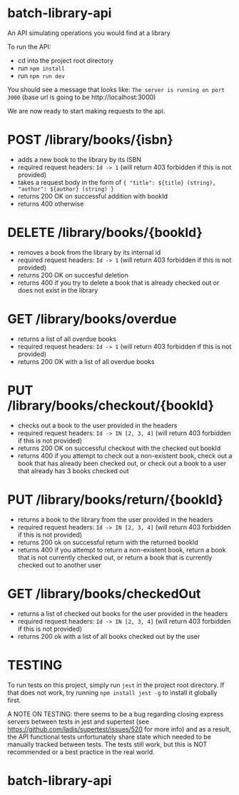 # batch-library-api

An API simulating operations you would find at a library

To run the API:
- cd into the project root directory
- run `npm install`
- run `npm run dev`

You should see a message that looks like: `The server is running on port 3000` (base url is going to be http://localhost:3000)

We are now ready to start making requests to the api.

# POST /library/books/{isbn}
- adds a new book to the library by its ISBN
- required request headers: `Id -> 1` (will return 403 forbidden if this is not provided)
- takes a request body in the form of `{ "title": ${title} (string), "author": ${author} (string) }`
- returns 200 OK on successful addition with bookId
- returns 400 otherwise

# DELETE /library/books/{bookId}
- removes a book from the library by its internal id
- required request headers: `Id -> 1` (will return 403 forbidden if this is not provided)
- returns 200 OK on succesful deletion
- returns 400 if you try to delete a book that is already checked out or does not exist in the library

# GET /library/books/overdue
- returns a list of all overdue books
- required request headers: `Id -> 1` (will return 403 forbidden if this is not provided)
- returns 200 OK with a list of all overdue books

# PUT /library/books/checkout/{bookId}
- checks out a book to the user provided in the headers
- required request headers: `Id -> IN [2, 3, 4]` (will return 403 forbidden if this is not provided)
- returns 200 OK on successful checkout with the checked out bookId
- returns 400 if you attempt to check out a non-existent book, check out a book that has already been checked out, or check out a book to a user that already has 3 books checked out

# PUT /library/books/return/{bookId}
- returns a book to the library from the user provided in the headers
- required request headers: `Id -> IN [2, 3, 4]` (will return 403 forbidden if this is not provided)
- returns 200 ok on successful return with the returned bookId
- returns 400 if you attempt to return a non-existent book, return a book that is not currently checked out, or return a book that is currently checked out to another user

# GET /library/books/checkedOut
- returns a list of checked out books for the user provided in the headers
- required request headers: `Id -> IN [2, 3, 4]` (will return 403 forbidden if this is not provided)
- returns 200 ok with a list of all books checked out by the user

# TESTING
To run tests on this project, simply run `jest` in the project root directory. If that does not work, try running `npm install jest -g` to install it globally first. 

A NOTE ON TESTING: there seems to be a bug regarding closing express servers between tests in jest and supertest (see https://github.com/ladjs/supertest/issues/520 for more info) and as a result, the API functional tests unfortunately share state which needed to be manually tracked between tests. The tests still work, but this is NOT recommended or a best practice in the real world.
# batch-library-api
